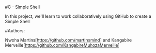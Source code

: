 #C - Simple Shell

In this project, we'll learn to work collaboratively using GitHub to create a Simple Shell


#Authors:

Nwoha Martins[https://github.com/martinsmind] and Kangabire Merveille[https://github.com/KangabireMuhozaMerveille]
